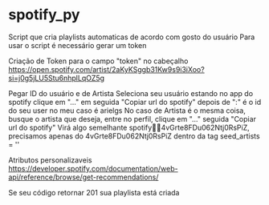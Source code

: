 # spotify_py
Script que cria playlists automaticas de acordo com gosto do usuário
Para usar o script é necessário gerar um token


Criação de Token para o campo "token" no cabeçalho
https://open.spotify.com/artist/2aKyKSggb31Kw9s9i3iXoo?si=j0g5jLU5Stu6nhplLqOZ5g

Pegar ID do usuário e de Artista
Seleciona seu usuário estando no app do spotify clique em "..." em seguida "Copiar url do spotify" depois de ":" é o id do seu user no meu caso é arielgs
No caso de Artista é o mesma coisa, busque o artista que deseja, entre no perfil, clique em "..." seguida "Copiar url do spotify" 
Virá algo semelhante spotify:artist:4vGrte8FDu062Ntj0RsPiZ, precisamos apenas do 4vGrte8FDu062Ntj0RsPiZ dentro da tag seed_artists = ''


Atributos personalizaveis
https://developer.spotify.com/documentation/web-api/reference/browse/get-recommendations/


Se seu código retornar 201 sua playlista está criada
